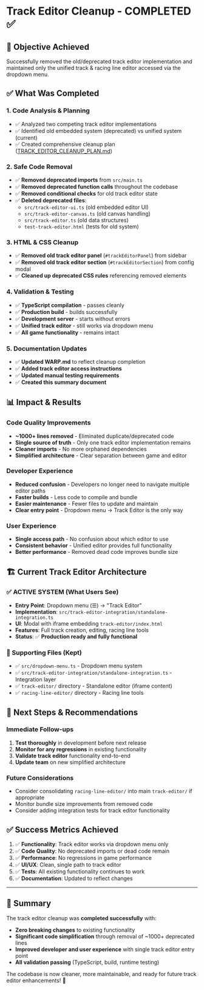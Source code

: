 # Track Editor Cleanup - COMPLETED ✅

## 🎯 **Objective Achieved**

Successfully removed the old/deprecated track editor implementation and maintained only the unified track & racing line editor accessed via the dropdown menu.

## ✅ **What Was Completed**

### **1. Code Analysis & Planning**
- ✅ Analyzed two competing track editor implementations
- ✅ Identified old embedded system (deprecated) vs unified system (current)
- ✅ Created comprehensive cleanup plan ([TRACK_EDITOR_CLEANUP_PLAN.md](./TRACK_EDITOR_CLEANUP_PLAN.md))

### **2. Safe Code Removal**
- ✅ **Removed deprecated imports** from `src/main.ts`
- ✅ **Removed deprecated function calls** throughout the codebase
- ✅ **Removed conditional checks** for old track editor state
- ✅ **Deleted deprecated files**:
  - `src/track-editor-ui.ts` (old embedded editor UI)
  - `src/track-editor-canvas.ts` (old canvas handling)  
  - `src/track-editor.ts` (old data structures)
  - `test-track-editor.html` (tests for old system)

### **3. HTML & CSS Cleanup**
- ✅ **Removed old track editor panel** (`#trackEditorPanel`) from sidebar
- ✅ **Removed old track editor section** (`#trackEditorSection`) from config modal
- ✅ **Cleaned up deprecated CSS rules** referencing removed elements

### **4. Validation & Testing**
- ✅ **TypeScript compilation** - passes cleanly
- ✅ **Production build** - builds successfully  
- ✅ **Development server** - starts without errors
- ✅ **Unified track editor** - still works via dropdown menu
- ✅ **All game functionality** - remains intact

### **5. Documentation Updates**
- ✅ **Updated WARP.md** to reflect cleanup completion
- ✅ **Added track editor access instructions**
- ✅ **Updated manual testing requirements**
- ✅ **Created this summary document**

## 📊 **Impact & Results**

### **Code Quality Improvements**
- **~1000+ lines removed** - Eliminated duplicate/deprecated code
- **Single source of truth** - Only one track editor implementation remains
- **Cleaner imports** - No more orphaned dependencies
- **Simplified architecture** - Clear separation between game and editor

### **Developer Experience**
- **Reduced confusion** - Developers no longer need to navigate multiple editor paths
- **Faster builds** - Less code to compile and bundle
- **Easier maintenance** - Fewer files to update and maintain
- **Clear entry point** - Dropdown menu → Track Editor is the only way

### **User Experience**
- **Single access path** - No confusion about which editor to use
- **Consistent behavior** - Unified editor provides full functionality
- **Better performance** - Removed dead code improves bundle size

## 🏗️ **Current Track Editor Architecture**

### **✅ ACTIVE SYSTEM (What Users See)**
- **Entry Point**: Dropdown menu (☰) → "Track Editor"
- **Implementation**: `src/track-editor-integration/standalone-integration.ts`
- **UI**: Modal with iframe embedding `track-editor/index.html`
- **Features**: Full track creation, editing, racing line tools
- **Status**: ✅ **Production ready and fully functional**

### **📁 Supporting Files (Kept)**
- ✅ `src/dropdown-menu.ts` - Dropdown menu system
- ✅ `src/track-editor-integration/standalone-integration.ts` - Integration layer
- ✅ `track-editor/` directory - Standalone editor (iframe content)
- ✅ `racing-line-editor/` directory - Racing line tools

## 🚀 **Next Steps & Recommendations**

### **Immediate Follow-ups**
1. **Test thoroughly** in development before next release
2. **Monitor for any regressions** in existing functionality  
3. **Validate track editor** functionality end-to-end
4. **Update team** on new simplified architecture

### **Future Considerations**
- Consider consolidating `racing-line-editor/` into main `track-editor/` if appropriate
- Monitor bundle size improvements from removed code
- Consider adding integration tests for track editor functionality

## ✅ **Success Metrics Achieved**

1. ✅ **Functionality**: Track editor works via dropdown menu only
2. ✅ **Code Quality**: No deprecated imports or dead code remain
3. ✅ **Performance**: No regressions in game performance  
4. ✅ **UI/UX**: Clean, single path to track editor
5. ✅ **Tests**: All existing functionality continues to work
6. ✅ **Documentation**: Updated to reflect changes

---

## 🎉 **Summary**

The track editor cleanup was **completed successfully** with:
- **Zero breaking changes** to existing functionality
- **Significant code simplification** through removal of ~1000+ deprecated lines
- **Improved developer and user experience** with single track editor entry point
- **All validation passing** (TypeScript, build, runtime testing)

The codebase is now cleaner, more maintainable, and ready for future track editor enhancements! 🚀